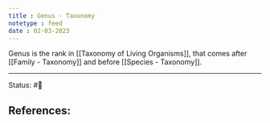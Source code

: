 ```yaml
---
title : Genus - Taxonomy
notetype : feed
date : 02-03-2023
---
```


Genus is the rank in [[Taxonomy of Living Organisms]], that comes after [[Family - Taxonomy]] and before [[Species - Taxonomy]].

-----

Status: #🌱 

References:
- 
